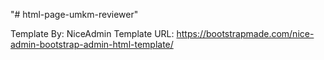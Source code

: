 "# html-page-umkm-reviewer" 

Template By: NiceAdmin
Template URL: https://bootstrapmade.com/nice-admin-bootstrap-admin-html-template/
